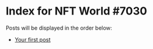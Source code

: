 # Index for NFT World #7030
Posts will be displayed in the order below:

- [Your first post](./001-first.md)

